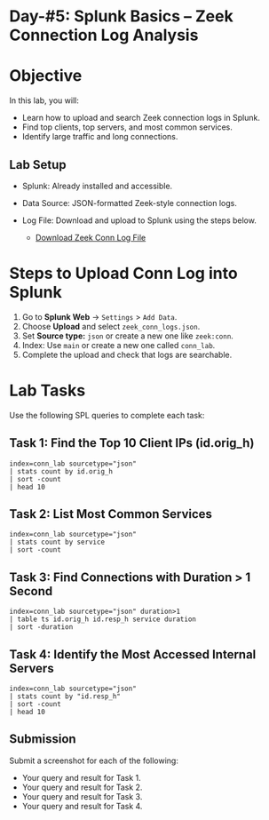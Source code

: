 # Day-#5: Splunk Basics – Zeek Connection Log Analysis

# Objective
In this lab, you will:

- Learn how to upload and search Zeek connection logs in Splunk.
- Find top clients, top servers, and most common services.
- Identify large traffic and long connections.

## Lab Setup
- Splunk: Already installed and accessible.
- Data Source: JSON-formatted Zeek-style connection logs.
- Log File: Download and upload to Splunk using the steps below.

  - [Download Zeek Conn Log File](https://github.com/KarthikSArkasali/30-Days-SOC-Challenge/blob/main/Files/Challenge-4/zeek_conn_logs.json)

# Steps to Upload Conn Log into Splunk

1. Go to **Splunk Web** → `Settings` > `Add Data`.
2. Choose **Upload** and select `zeek_conn_logs.json`.
3. Set **Source type:** `json` or create a new one like `zeek:conn`.
4. Index: Use `main` or create a new one called `conn_lab`.
5. Complete the upload and check that logs are searchable.

# Lab Tasks
Use the following SPL queries to complete each task:

## Task 1: Find the Top 10 Client IPs (id.orig_h)

    index=conn_lab sourcetype="json"
    | stats count by id.orig_h
    | sort -count
    | head 10

## Task 2: List Most Common Services

    index=conn_lab sourcetype="json"
    | stats count by service
    | sort -count

## Task 3: Find Connections with Duration > 1 Second

    index=conn_lab sourcetype="json" duration>1
    | table ts id.orig_h id.resp_h service duration
    | sort -duration

## Task 4: Identify the Most Accessed Internal Servers

    index=conn_lab sourcetype="json"
    | stats count by "id.resp_h"
    | sort -count
    | head 10

## Submission
Submit a screenshot for each of the following:

- Your query and result for Task 1.
- Your query and result for Task 2.
- Your query and result for Task 3.
- Your query and result for Task 4.
